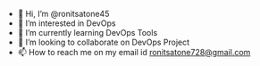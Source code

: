 - 👋 Hi, I’m @ronitsatone45
- 👀 I’m interested in DevOps
- 🌱 I’m currently learning DevOps Tools
- 💞️ I’m looking to collaborate on DevOps Project
- 📫 How to reach me on my email id ronitsatone728@gmail.com

<!---
ronitsatone45/ronitsatone45 is a ✨ special ✨ repository because its `README.md` (this file) appears on your GitHub profile.
You can click the Preview link to take a look at your changes.
--->
